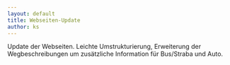 ```yaml
---
layout: default
title: Webseiten-Update
author: ks
---
```


Update der Webseiten. Leichte Umstrukturierung, Erweiterung der Wegbeschreibungen um zusätzliche Information für Bus/Straba und Auto.
